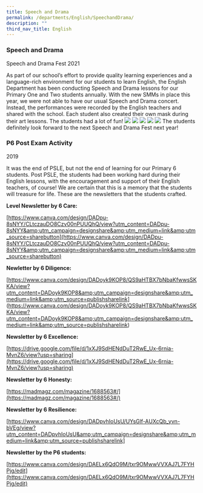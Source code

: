 ```yaml
---
title: Speech and Drama
permalink: /departments/English/SpeechandDrama/
description: ""
third_nav_title: English
---
```

### Speech and Drama    

Speech and Drama Fest 2021

As part of our school’s effort to provide quality learning experiences and a language-rich environment for our students to learn English, the English Department has been conducting Speech and Drama lessons for our Primary One and Two students annually. With the new SMMs in place this year, we were not able to have our usual Speech and Drama concert. Instead, the performances were recorded by the English teachers and shared with the school. Each student also created their own mask during their art lessons. The students had a lot of fun!
![](/images/speech%20&%20drama1.jpeg)
![](/images/speech%20&%20drama2.jpeg)
![](/images/speech%20&%20drama3.jpeg)
![](/images/speech%20&%20drama4.jpeg)
![](/images/speech%20&%20drama5.jpg)
The students definitely look forward to the next Speech and Drama Fest next year!
    
### P6 Post Exam Activity

2019

It was the end of PSLE, but not the end of learning for our Primary 6 students. Post PSLE, the students had been working hard during their English lessons, with the encouragement and support of their English teachers, of course!
We are certain that this is a memory that the students will treasure for life.
These are the newsletters that the students crafted.

**Level Newsletter by 6 Care:**

[https://www.canva.com/design/DADpu-8sNYY/CLtczauDO8Czv00nPUUQhQ/view?utm_content=DADpu-8sNYY&amp;utm_campaign=designshare&amp;utm_medium=link&amp;utm_source=sharebutton](https://www.canva.com/design/DADpu-8sNYY/CLtczauDO8Czv00nPUUQhQ/view?utm_content=DADpu-8sNYY&amp;utm_campaign=designshare&amp;utm_medium=link&amp;utm_source=sharebutton)

**Newletter by 6 Diligence:**

[https://www.canva.com/design/DADoyk9KOP8/QS9aHTBX7bNbaKfwwsSKKA/view?utm_content=DADoyk9KOP8&amp;utm_campaign=designshare&amp;utm_medium=link&amp;utm_source=publishsharelink]
(https://www.canva.com/design/DADoyk9KOP8/QS9aHTBX7bNbaKfwwsSKKA/view?utm_content=DADoyk9KOP8&amp;utm_campaign=designshare&amp;utm_medium=link&amp;utm_source=publishsharelink)

**Newsletter by 6 Excellence:**

[https://drive.google.com/file/d/1xXJ9SdHENdDuT2RwE_Ux-6rnia-MvnZ6/view?usp=sharing](https://drive.google.com/file/d/1xXJ9SdHENdDuT2RwE_Ux-6rnia-MvnZ6/view?usp=sharing)

**Newsletter by 6 Honesty:**

[https://madmagz.com/magazine/1688563#/](https://madmagz.com/magazine/1688563#/)

**Newsletter by 6 Resilience:**

[https://www.canva.com/design/DADpvhIoUsU/UYsGlf-AUXcQb_yvn-bVEg/view?utm_content=DADpvhIoUsU&amp;utm_campaign=designshare&amp;utm_medium=link&amp;utm_source=publishsharelink]

**Newsletter by the P6 students:**

[https://www.canva.com/design/DAELx6QdO9M/txr9OMwwVVXAJ7L7FYHPjg/edit](https://www.canva.com/design/DAELx6QdO9M/txr9OMwwVVXAJ7L7FYHPjg/edit)